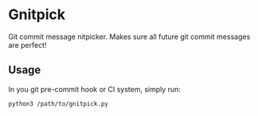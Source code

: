 # Gnitpick

Git commit message nitpicker. Makes sure all future git commit messages are perfect!

## Usage

In you git pre-commit hook or CI system, simply run:

    python3 /path/to/gnitpick.py
